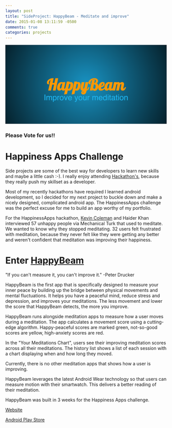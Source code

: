 ```yaml
---
layout: post
title: "SideProject: HappyBeam - Meditate and improve"
date: 2015-01-08 13:11:59 -0500
comments: true
categories: projects
---
```

<img src="/images/HappyBeam-feature-graphic.png" alt="happy beam logo" title="SideProject: HappyBeam - Meditate and improve" class="banner-img"  />

### Please Vote for us!!

# Happiness Apps Challenge

Side projects are some of the best way for developers to learn new skills and maybe a little cash :-).  I really enjoy attending [Hackathon's](/blog/2014/10/26/how-to-win-a-hackathon/), because they really push my skillset as a developer.

Most of my recently hackathons have required I learned android development, so I decided for my next project to buckle down and make a nicely designed, complicated android app.  The HappinessApps challenge was the perfect excuse for me to build an app worthy of my portfolio.

For the HappinessApps hackathon, [Kevin Coleman](http://kcoleman.me) and Haider Khan interviewed 57 unhappy people via Mechanical Turk that used to meditate.  We wanted to know why they stopped meditating.  32 users felt frustrated with meditation, because they never felt like they were getting any better and weren't confident that meditation was improving their happiness.

# Enter [HappyBeam](http://www.happybeamapp.com)

"If you can't measure it, you can't improve it." -Peter Drucker

HappyBeam is the first app that is specifically designed to measure your inner peace by building up the bridge between physical movements and mental fluctuations. It helps you have a peaceful mind, reduce stress and depression, and improves your meditations. The less movement and lower the score that HappyBeam detects, the more you improve. 

HappyBeam runs alongside meditation apps to measure how a user moves during a meditation.  The app calculates a movement score using a cutting-edge algorithm. Happy-peaceful scores are marked green, not-so-good scores are yellow, high-anxiety scores are red. 

In the "Your Meditations Chart", users see their improving meditation scores across all their meditations. The history list shows a list of each session with a chart displaying when and how long they moved.

Currently, there is no other meditation apps that shows how a user is improving.

HappyBeam leverages the latest Android Wear technology so that users can measure motion with their smartwatch.  This delivers a better reading of their meditation.

HappyBeam was built in 3 weeks for the Happiness Apps challenge.

[Website](http://www.happybeamapp.com)

[Android Play Store](https://play.google.com/store/apps/details?id=zkhaider.com.happinessproject)​